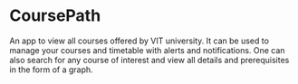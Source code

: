 # CoursePath
An app to view all courses offered by VIT university. It can be used to manage your courses and timetable with alerts and notifications. One can also search for any course of interest and view all details and prerequisites in the form of a graph.
